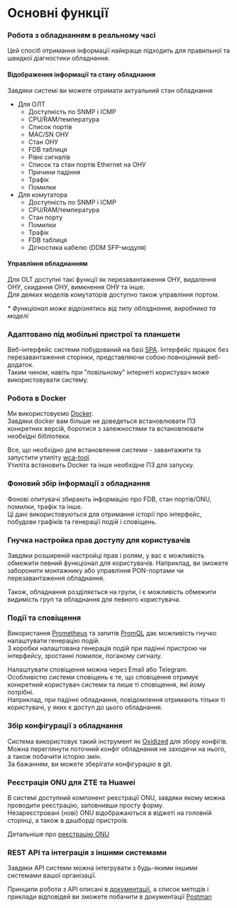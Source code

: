 # Основні функції


### Робота з обладнанням в реальному часі
Цей спосіб отримання інформації найкраще підходить для правильної та швидкої діагностики обладнання.

#### Відображення інформації та стану обладнання
Завдяки системі ви можете отримати актуальний стан обладнання

- Для ОЛТ
    - Доступність по SNMP і ICMP
    - CPU/RAM/температура
    - Список портів
    - MAC/SN ОНУ
    - Стан ОНУ
    - FDB таблиця
    - Рівні сигналів
    - Список та стан портів Ethernet на ОНУ
    - Причини падіння
    - Трафік
    - Помилки
- Для комутатора
    - Доступність по SNMP і ICMP
    - CPU/RAM/температура
    - Стан порту
    - Помилки
    - Трафік
    - FDB таблиця
    - Дігностика кабелю (DDM SFP-модуля)


#### Управління обладнанням
Для OLT доступні такі функції як перезавантаження ОНУ, видалення ОНУ, скидання ОНУ, вимкнення ОНУ та інше.   
Для деяких моделів комутаторів доступно також управління портом.

_* Функціонал може відрізнятись від типу обладнання, виробника та моделі_


### Адаптовано під мобільні пристрої та планшети
Веб-інтерфейс системи побудований на базі [SPA](https://en.wikipedia.org/wiki/Single-page_application). Інтерфейс працює без перезавантаження сторінки, представляючи собою повноцінний веб-додаток.     
Таким чином, навіть при "повільному" інтернеті користувач може використовувати систему.

### Робота в Docker
Ми використовуємо [Docker](https://ru.wikipedia.org/wiki/Docker).    
Завдяки docker вам більше не доведеться встановлювати ПЗ конкретних версій, боротися з залежностями та встановлювати необхідні бібліотеки.

Все, що необхідно для встановлення системи - завантажити та запустити утиліту [wca-tool](../wca-tool/index.md).  
Утиліта встановить Docker та інше необхідне ПЗ для запуску.

### Фоновий збір інформації з обладнання
Фонові опитувачі збирають інформацію про FDB, стан портів/ONU, помилки, трафік та інше.     
Ці дані використовуються для отримання історії про інтерфейс, побудови графіків та генерації подій і сповіщень.

### Гнучка настройка прав доступу для користувачів
Завдяки розширеній настройці прав і ролям, у вас є можливість обмежити певний функціонал для користувачів.
Наприклад, ви зможете заборонити монтажнику або управління PON-портами чи перезавантаження обладнання.

Також, обладнання розділяється на групи, і є можливість обмежити видимість груп та обладнання для певного користувача.

### Події та сповіщення
Використання [Prometheus](https://prometheus.io/) та запитів [PromQL](https://prometheus.io/docs/prometheus/latest/querying/basics/) дає можливість гнучко налаштувати генерацію подій.    
З коробки налаштована генерація подій при падінні пристрою чи інтерфейсу, зростанні помилок, поганому сигналу.

Налаштувати сповіщення можна через Email або Telegram.    
Особливістю системи сповіщень є те, що сповіщення отримує конкретний користувач системи та лише ті сповіщення, які йому потрібні.    
Наприклад, при падінні обладнання, повідомлення отримають тільки ті користувачі, у яких є доступ до цього обладнання.

### Збір конфігурації з обладнання
Система використовує такий інструмент як [Oxidized](https://github.com/ytti/oxidized) для збору конфігів.    
Можна переглянути поточний конфіг обладнання не заходячи на нього, а також побачити історію змін.    
За бажанням, ви можете зберігати конфігурацію в git.

### Реєстрація ONU для ZTE та Huawei
В системі доступний компонент реєстрації ONU, завдяки якому можна проводити реєстрацію, заповнивши просту форму.   
Незареєстровані (нові) ONU відображаються в віджеті на головній сторінці, а також в дашборді пристроїв.

Детальніше про [реєстрацію ONU](../components/zte_unregistered_onts.md)

### REST API та інтеграція з іншими системами
Завдяки API системи можна інтегрувати з будь-якими іншими системами вашої організації.


Принципи роботи з API описані в [документації](../api/index.md), а список методів і приклади відповідей ви зможете побачити в документації [Postman](https://documenter.getpostman.com/view/6612340/TWDRqyW4)



